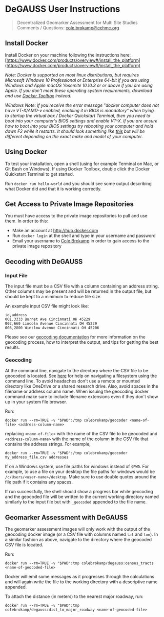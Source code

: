 # DeGAUSS User Instructions

> Decentralized Geomarker Assessment for Multi Site Studies  
> Comments / Questions: cole.brokamp@cchmc.org

## Install Docker

Install Docker on your machine following the instructions here: [https://www.docker.com/products/overview#/install_the_platform](https://www.docker.com/products/overview#/install_the_platform)

*Note: Docker is supported on most linux distributions, but requires Microsoft Windows 10 Professional or Enterprise 64-bit if you are using Windows and Apple macOS Yosemite 10.10.3 or or above if you are using Apple.  If you don't meet these operating system requirements, download and use [Docker Toolbox](https://www.docker.com/products/docker-toolbox) instead.*

*Windows Note: If you receive the error message "docker computer does not have VT-X/AMD-v enabled, enabling it in BIOS is mandatory" when trying to startup the virtual box / Docker Quickstart Terminal, then you need to boot into your computer's BIOS settings and enable VT-X. If you are unsure how to boot into your BIOS settings try rebooting your computer and hold down F2 while it restarts.  It should look something like [this](https://goo.gl/images/rPbKVd) but will be different depending on the exact make and model of your computer.*

## Using Docker

To test your installation, open a shell (using for example Terminal on Mac, or Git Bash on Windows).  If using Docker Toolbox, double click the Docker Quickstart Terminal to get started.

Run `docker run hello-world` and you should see some output describing what Docker did and that it is working correctly.

## Get Access to Private Image Repositories

You must have access to the private image repositories to pull and use them.  In order to this:

- Make an account at http://hub.docker.com
- Run `docker login` at the shell and type in your username and password
- Email your username to [Cole Brokamp](mailto:cole.brokamp@cchmc.org) in order to gain access to the private image repository


## Gecoding with DeGAUSS

### Input File

The input file must be a CSV file with a column containing an address string. Other columns may be present and will be returned in the output file, but should be kept to a minimum to reduce file size.

An example input CSV file might look like:

	id,address
    001,3333 Burnet Ave Cincinnati OH 45229
    002,660 Lincoln Avenue Cincinnati OH 45229
    003,2800 Winslow Avenue Cincinnati OH 45206

Please see our [geocoding documentation](http://colebrokamp.com.s3-website-us-east-1.amazonaws.com/posts_geocoding_tips.html) for more information on the geocoding process, how to interpret the output, and tips for getting the best results.

### Geocoding

At the command line, navigate to the directory where the CSV file to be geocoded is located. See [here](http://linuxcommand.org/lc3_lts0020.php) for help on navigating a filesystem using the command line. To avoid headaches don't use a remote or mounted directory like OneDrive or a shared research drive. Also, avoid spaces in the filename or address column name. When issuing the geocoding docker command make sure to include filename extensions even if they don't show up in your system file browser.

Run: 

```
docker run --rm=TRUE -v "$PWD":/tmp colebrokamp/geocoder <name-of-file> <address-column-name>
```

replacing `<name-of-file>` with the name of the CSV file to be geocoded and `<address-column-name>` with the name of the column in the CSV file that contains the address strings.  For example, 

```
docker run --rm=TRUE -v "$PWD":/tmp colebrokamp/geocoder my_address_file.csv addresses
```

If on a Windows system, use file paths for windows instead of `$PWD`. For example, to use a file on your desktop the file paths for windows would be `/c/Users/<user-name>/desktop`. Make sure to use double quotes around the file path if it contains any spaces.

If run successfully, the shell should show a progress bar while geocoding and the geocoded file will be written to the current working directory named similarly to the input file but with `_geocoded` appended to the file name.

## Geomarker Assessment with DeGAUSS

The geomarker assessment images will only work with the output of the geocoding docker image (or a CSV file with columns named `lat` and `lon`).  In a similar fashion as above, navigate to the directory where the geocoded CSV file is located.

Run:

```
docker run --rm=TRUE -v "$PWD":tmp colebrokamp/degauss:census_tracts <name-of-geocoded-file>
```

Docker will emit some messages as it progresses through the calculations and will again write the file to the working directory with a descriptive name appended.

To attach the distance (in meters) to the nearest major roadway, run:

```
docker run --rm=TRUE -v "$PWD":tmp colebrokamp/degauss:dist_to_major_roadway <name-of-geocoded-file>
```
